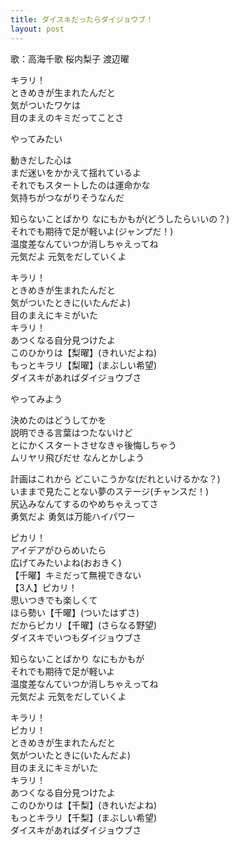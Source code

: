 ```yaml
---
title: ダイスキだったらダイジョウブ！
layout: post
---
```

歌：<a class="chika">高海千歌</a> <a class="riko">桜内梨子</a> <a class="you">渡辺曜</a>

<p>キラリ！<br />
ときめきが生まれたんだと<br />
気がついたワケは<br />
目のまえのキミだってことさ</p>

<p>やってみたい</p>

<p><a class="you">動きだした心は<br />
まだ迷いをかかえて揺れているよ</a><br />
<a class="riko">それでもスタートしたのは</a>運命かな<br />
<a class="chika">気持ちがつながりそうなんだ</a></p>

<p><a class="you">知らないことばかり なにもかもが</a><a class="chika">(どうしたらいいの？)</a><br />
<a class="riko">それでも期待で足が軽いよ</a><a class="you">(ジャンプだ！)</a><br />
<a class="chika">温度差なんていつか消しちゃえってね<br />
元気だよ 元気をだしていくよ</a></p>

<p>キラリ！<br />
ときめきが生まれたんだと<br />
気がついたときに<a class="chika">(いたんだよ)</a><br />
目のまえにキミがいた<br />
キラリ！<br />
あつくなる自分見つけたよ<br />
<a class="chika">このひかりは</a>【<a class="riko">梨</a><a class="you">曜</a>】(きれいだよね)<br />
<a class="chika">もっとキラリ</a>【<a class="riko">梨</a><a class="you">曜</a>】(まぶしい希望)<br />
<a class="chika">ダイスキがあれば</a>ダイジョウブさ</p>

<p>やってみよう</p>

<p><a class="riko">決めたのはどうしてかを<br />
説明できる言葉はつたないけど</a><br />
<a class="you">とにかくスタートさせなきゃ</a>後悔しちゃう<br />
<a class="chika">ムリヤリ飛びだせ なんとかしよう</a></p>

<p><a class="riko">計画はこれから どこいこうかな</a><a class="chika">(だれといけるかな？)</a><br />
<a class="you">いままで見たことない夢のステージ</a><a class="riko">(チャンスだ！)</a><br />
<a class="chika">尻込みなんてするのやめちゃえってさ<br />
勇気だよ 勇気は万能ハイパワー</a></p>

<p>ピカリ！<br />
アイデアがひらめいたら<br />
<a class="chika">広げてみたいよね</a><a class="riko">(おおきく)</a><br />
【<a class="chika">千</a><a class="you">曜</a>】キミだって無視できない<br />
【3人】ピカリ！<br />
思いつきでも楽しくて<br />
<a class="riko">ほら勢い</a>【<a class="chika">千</a><a class="you">曜</a>】(ついたはずさ)<br />
<a class="riko">だからピカリ</a>【<a class="chika">千</a><a class="you">曜</a>】(さらなる野望)<br />
<a class="riko">ダイスキでいつも</a>ダイジョウブさ</p>

<p><a class="chika">知らないことばかり なにもかもが<br />
それでも期待で足が軽いよ</a><br />
<a class="riko">温度差なんていつか消しちゃえってね</a><br />
<a class="you">元気だよ 元気をだしていくよ</a></p>

<p><a class="chika">キラリ！</a><br />
ピカリ！<br />
ときめきが生まれたんだと<br />
気がついたときに<a class="you">(いたんだよ)</a><br />
目のまえにキミがいた<br />
キラリ！<br />
あつくなる自分見つけたよ<br />
<a class="you">このひかりは</a>【<a class="chika">千</a><a class="riko">梨</a>】(きれいだよね)<br />
<a class="you">もっとキラリ</a>【<a class="chika">千</a><a class="riko">梨</a>】(まぶしい希望)<br />
<a class="you">ダイスキがあれば</a>ダイジョウブさ</p>